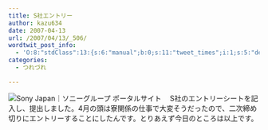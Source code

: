 ```yaml
---
title: S社エントリー
author: kazu634
date: 2007-04-13
url: /2007/04/13/_506/
wordtwit_post_info:
  - 'O:8:"stdClass":13:{s:6:"manual";b:0;s:11:"tweet_times";i:1;s:5:"delay";i:0;s:7:"enabled";i:1;s:10:"separation";s:2:"60";s:7:"version";s:3:"3.7";s:14:"tweet_template";b:0;s:6:"status";i:2;s:6:"result";a:0:{}s:13:"tweet_counter";i:2;s:13:"tweet_log_ids";a:1:{i:0;i:2885;}s:9:"hash_tags";a:0:{}s:8:"accounts";a:1:{i:0;s:7:"kazu634";}}'
categories:
  - つれづれ

---
```

<div class="section">
<p>
<a href="http://www.sony.co.jp/" onclick="__gaTracker('send', 'event', 'outbound-article', 'http://www.sony.co.jp/', '');" target="_blank"><img align="left" alt="Sony Japan｜ソニーグループ ポータルサイト" src="http://img.simpleapi.net/small/http://www.sony.co.jp/" border="0" /></a>
</p>
  
<p>
    　S社のエントリーシートを記入し、提出しました。4月の頭は寮関係の仕事で大変そうだったので、二次締め切りにエントリーすることにしたんです。とりあえず今日のところは以上です。
</p>
</div>